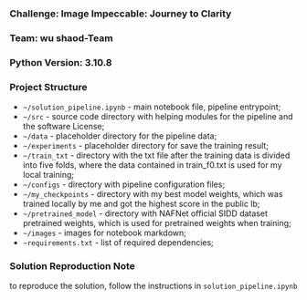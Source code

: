 ### Challenge: Image Impeccable: Journey to Clarity
### Team: wu shaod-Team

### Python Version: 3.10.8

### Project Structure 

* ```~/solution_pipeline.ipynb``` - main notebook file, pipeline entrypoint;
* ```~/src``` - source code directory with helping modules for the pipeline and the software License;
* ```~/data``` - placeholder directory for the pipeline data;
* ```~/experiments``` - placeholder directory for save the training result;
* ```~/train_txt``` - directory with the txt file after the training data is divided into five folds, where the data contained in train_f0.txt is used for my local training;
* ```~/configs``` - directory with pipeline configuration files;
* ```~/my_checkpoints``` - directory with my best model weights, which was trained locally by me and got the highest score in the public lb;
* ```~/pretrained_model``` - directory with NAFNet official SIDD dataset pretrained weights, which is used for pretrained weights when training;
* ```~/images``` - images for notebook markdown;
* ```~requirements.txt``` - list of required dependencies;

### Solution Reproduction Note
to  reproduce the solution, follow the instructions in ```solution_pipeline.ipynb```
